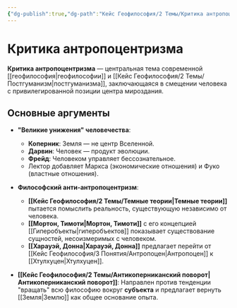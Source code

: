 ```yaml
---
{"dg-publish":true,"dg-path":"Кейс Геофилософия/2 Темы/Критика антропоцентризма","permalink":"/kejs-geofilosofiya/2-temy/kritika-antropoczentrizma/","dgShowLocalGraph":true}
---
```



# Критика антропоцентризма

**Критика антропоцентризма** — центральная тема современной [[геофилософия\|геофилософии]] и [[Кейс Геофилософия/2 Темы/Постгуманизм\|постгуманизма]], заключающаяся в смещении человека с привилегированной позиции центра мироздания.

## Основные аргументы

- **"Великие унижения" человечества**:
    - **Коперник**: Земля — не центр Вселенной.
    - **Дарвин**: Человек — продукт эволюции.
    - **Фрейд**: Человеком управляет бессознательное.
    - Лектор добавляет Маркса (экономические отношения) и Фуко (властные отношения).

- **Философский анти-антропоцентризм**:
    - **[[Кейс Геофилософия/2 Темы/Темные теории\|Темные теории]]** пытается помыслить реальность, существующую независимо от человека.
    - **[[Мортон, Тимоти\|Мортон, Тимоти]]** с его концепцией [[Гиперобъекты\|гиперобъектов]] показывает существование сущностей, несоизмеримых с человеком.
    - **[[Харауэй, Донна\|Харауэй, Донна]]** предлагает перейти от [[Кейс Геофилософия/3 Понятия/Антропоцен\|Антропоцен]] к [[Хтулхуцен\|Хтулхуцен]].
- **[[Кейс Геофилософия/2 Темы/Антикоперниканский поворот\|Антикоперниканский поворот]]**: Направлен против тенденции "вращать" всю философию вокруг **субъекта** и предлагает вернуть [[Земля\|Землю]] как общее основание опыта.